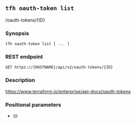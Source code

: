 ## `tfh oauth-token list`

/oauth-tokens/{ID}

### Synopsis

    tfh oauth-token list [ ... ]

### REST endpoint

    GET https://{HOSTNAME}/api/v2/oauth-tokens/{ID}

### Description

https://www.terraform.io/enterprise/api-docs/oauth-tokens

### Positional parameters

* `ID`

